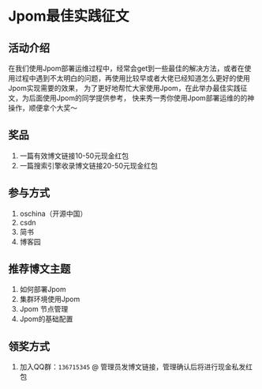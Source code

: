 # Jpom最佳实践征文

## 活动介绍

在我们使用Jpom部署运维过程中，经常会get到一些最佳的解决方法，或者在使用过程中遇到不太明白的问题，再使用比较早或者大佬已经知道怎么更好的使用Jpom实现需要的效果，
为了更好地帮忙大家使用Jpom，在此举办最佳实践征文，为后面使用Jpom的同学提供参考，
快来秀一秀你使用Jpom部署运维的的神操作，顺便拿个大奖～

## 奖品

1. 一篇有效博文链接10-50元现金红包
2. 一篇搜索引擎收录博文链接20-50元现金红包

## 参与方式

1. oschina（开源中国）
2. csdn 
3. 简书
4. 博客园

## 推荐博文主题

1. 如何部署Jpom
2. 集群环境使用Jpom
3. Jpom 节点管理
4. Jpom的基础配置

## 领奖方式

1. 加入QQ群：`136715345` @ 管理员发博文链接，管理确认后将进行现金私发红包
